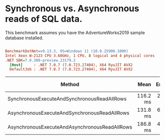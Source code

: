 # Synchronous vs. Asynchronous reads of SQL data.
This benchmark assumes you have the AdventureWorks2019 sample database installed.

``` ini

BenchmarkDotNet=v0.13.3, OS=Windows 11 (10.0.25900.1000)
Intel Xeon W-2123 CPU 3.60GHz, 1 CPU, 8 logical and 4 physical cores
.NET SDK=7.0.300-preview.23179.2
  [Host]     : .NET 7.0.7 (7.0.723.27404), X64 RyuJIT AVX2
  DefaultJob : .NET 7.0.7 (7.0.723.27404), X64 RyuJIT AVX2


```
|                                        Method |     Mean |   Error |   StdDev |   Median | Ratio | RatioSD |      Gen0 | Allocated | Alloc Ratio |
|---------------------------------------------- |---------:|--------:|---------:|---------:|------:|--------:|----------:|----------:|------------:|
|   SynchronousExecuteAndSynchronousReadAllRows | 116.2 ms | 2.32 ms |  6.24 ms | 114.7 ms |  1.00 |    0.00 |  500.0000 |   2.79 MB |        1.00 |
|  AsynchronousExecuteAndSynchronousReadAllRows | 131.8 ms | 6.00 ms | 17.03 ms | 132.0 ms |  1.14 |    0.17 |  600.0000 |   2.79 MB |        1.00 |
| AsynchronousExecuteAndAsynchronousReadAllRows | 186.8 ms | 4.99 ms | 14.01 ms | 181.9 ms |  1.60 |    0.11 | 3000.0000 |     13 MB |        4.65 |
